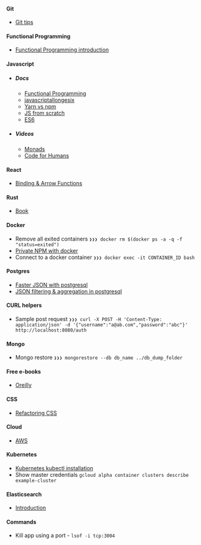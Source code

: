 #### Git 
- [Git tips](https://github.com/git-tips/tips)

#### Functional Programming
- [Functional Programming introduction](https://medium.com/@cscalfani/so-you-want-to-be-a-functional-programmer-part-1-1f15e387e536#.v75g0i6xk)

#### Javascript

- ##### Docs
  - [Functional Programming](https://github.com/hemanth/functional-programming-jargon)
  - [javascriptallongesix](https://leanpub.com/javascriptallongesix/read)
  - [Yarn vs npm](https://shift.infinite.red/npm-vs-yarn-cheat-sheet-8755b092e5cc#.zan26kdby)
  - [JS from scratch](https://github.com/verekia/js-stack-from-scratch)
  - [ES6](https://github.com/DrkSephy/es6-cheatsheet)

- ##### Videos
  - [Monads](https://www.youtube.com/watch?v=cB0vpg9-YMQ)
  - [Code for Humans](https://www.youtube.com/watch?v=loj3CLHovt0)

#### React
- [Binding & Arrow Functions](https://medium.com/@machnicki/handle-events-in-react-with-arrow-functions-ede88184bbb#.xfxboxcln)

#### Rust
- [Book](https://doc.rust-lang.org/book)

#### Docker
- Remove all exited containers `❯❯❯ docker rm $(docker ps -a -q -f "status=exited")`
- [Private NPM with docker](https://blog.risingstack.com/private-npm-with-docker/)
- Connect to a docker container `❯❯❯ docker exec -it CONTAINER_ID bash`

#### Postgres
- [Faster JSON with postgresql](https://hashrocket.com/blog/posts/faster-json-generation-with-postgresql)
- [JSON filtering & aggregation in postgresql](http://stormatics.com/howto-use-json-functionality-in-postgresql/)

#### CURL helpers
- Sample post request `❯❯❯ curl -X POST -H 'Content-Type: application/json' -d '{"username":"a@ab.com","password":"abc"}' http://localhost:8080/auth`

#### Mongo
- Mongo restore `❯❯❯ mongorestore --db db_name ../db_dump_folder`

#### Free e-books
- [Oreilly](http://www.oreilly.com/programming/free/)

#### CSS
- [Refactoring CSS](https://speakerdeck.com/csswizardry/refactoring-css-without-losing-your-mind)

#### Cloud
- [AWS](https://github.com/open-guides/og-aws)

#### Kubernetes
- [Kubernetes kubectl installation](https://code.google.com/p/google-cloud-sdk/issues/detail?id=336#c8)
- Show master credentials `gcloud alpha container clusters describe example-cluster`

#### Elasticsearch
- [Introduction](https://www.hakkalabs.co/articles/introduction-to-elasticsearch-by-radu-gheorghe/)
#### Commands
- Kill app using a port - `lsof -i tcp:3004`
